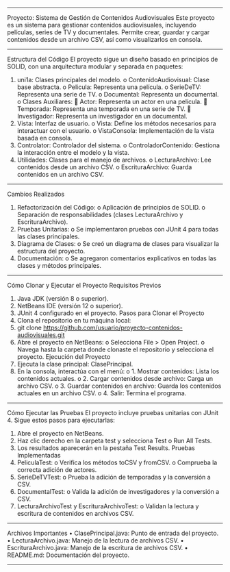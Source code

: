 ________________________________________
Proyecto: Sistema de Gestión de Contenidos Audiovisuales
Este proyecto es un sistema para gestionar contenidos audiovisuales, incluyendo películas, series de TV y documentales. Permite crear, guardar y cargar contenidos desde un archivo CSV, así como visualizarlos en consola.
________________________________________
Estructura del Código
El proyecto sigue un diseño basado en principios de SOLID, con una arquitectura modular y separada en paquetes:
1.	uni1a: Clases principales del modelo.
o	ContenidoAudiovisual: Clase base abstracta.
o	Pelicula: Representa una película.
o	SerieDeTV: Representa una serie de TV.
o	Documental: Representa un documental.
o	Clases Auxiliares: 
	Actor: Representa un actor en una película.
	Temporada: Representa una temporada en una serie de TV.
	Investigador: Representa un investigador en un documental.
2.	Vista: Interfaz de usuario.
o	Vista: Define los métodos necesarios para interactuar con el usuario.
o	VistaConsola: Implementación de la vista basada en consola.
3.	Controlator: Controlador del sistema.
o	ControladorContenido: Gestiona la interacción entre el modelo y la vista.
4.	Utilidades: Clases para el manejo de archivos.
o	LecturaArchivo: Lee contenidos desde un archivo CSV.
o	EscrituraArchivo: Guarda contenidos en un archivo CSV.
________________________________________
Cambios Realizados
1.	Refactorización del Código:
o	Aplicación de principios de SOLID.
o	Separación de responsabilidades (clases LecturaArchivo y EscrituraArchivo).
2.	Pruebas Unitarias:
o	Se implementaron pruebas con JUnit 4 para todas las clases principales.
3.	Diagrama de Clases:
o	Se creó un diagrama de clases para visualizar la estructura del proyecto.
4.	Documentación:
o	Se agregaron comentarios explicativos en todas las clases y métodos principales.
________________________________________
Cómo Clonar y Ejecutar el Proyecto
Requisitos Previos
1.	Java JDK (versión 8 o superior).
2.	NetBeans IDE (versión 12 o superior).
3.	JUnit 4 configurado en el proyecto.
Pasos para Clonar el Proyecto
1.	Clona el repositorio en tu máquina local: 
2.	git clone https://github.com/usuario/proyecto-contenidos-audiovisuales.git
3.	Abre el proyecto en NetBeans: 
o	Selecciona File > Open Project.
o	Navega hasta la carpeta donde clonaste el repositorio y selecciona el proyecto.
Ejecución del Proyecto
1.	Ejecuta la clase principal: ClasePrincipal.
2.	En la consola, interactúa con el menú: 
o	1. Mostrar contenidos: Lista los contenidos actuales.
o	2. Cargar contenidos desde archivo: Carga un archivo CSV.
o	3. Guardar contenidos en archivo: Guarda los contenidos actuales en un archivo CSV.
o	4. Salir: Termina el programa.
________________________________________
Cómo Ejecutar las Pruebas
El proyecto incluye pruebas unitarias con JUnit 4. Sigue estos pasos para ejecutarlas:
1.	Abre el proyecto en NetBeans.
2.	Haz clic derecho en la carpeta test y selecciona Test o Run All Tests.
3.	Los resultados aparecerán en la pestaña Test Results.
Pruebas Implementadas
1.	PeliculaTest: 
o	Verifica los métodos toCSV y fromCSV.
o	Comprueba la correcta adición de actores.
2.	SerieDeTVTest: 
o	Prueba la adición de temporadas y la conversión a CSV.
3.	DocumentalTest: 
o	Valida la adición de investigadores y la conversión a CSV.
4.	LecturaArchivoTest y EscrituraArchivoTest: 
o	Validan la lectura y escritura de contenidos en archivos CSV.
________________________________________
Archivos Importantes
•	ClasePrincipal.java: Punto de entrada del proyecto.
•	LecturaArchivo.java: Manejo de la lectura de archivos CSV.
•	EscrituraArchivo.java: Manejo de la escritura de archivos CSV.
•	README.md: Documentación del proyecto.
________________________________________

